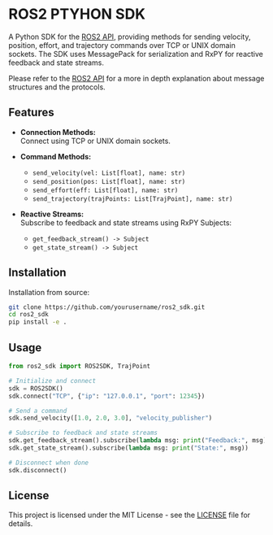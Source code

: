 # ROS2 PTYHON SDK

A Python SDK for the [ROS2 API](https://github.com/Mesnero/ros2-api), providing methods for sending velocity, position, effort, and trajectory commands over TCP or UNIX domain sockets. The SDK uses MessagePack for serialization and RxPY for reactive feedback and state streams.

Please refer to the [ROS2 API](https://github.com/Mesnero/ros2-api) for a more in depth explanation about message structures and the protocols.

## Features

- **Connection Methods:**  
  Connect using TCP or UNIX domain sockets.
  
- **Command Methods:**  
  - `send_velocity(vel: List[float], name: str)`
  - `send_position(pos: List[float], name: str)`
  - `send_effort(eff: List[float], name: str)`
  - `send_trajectory(trajPoints: List[TrajPoint], name: str)`
  
- **Reactive Streams:**  
  Subscribe to feedback and state streams using RxPY Subjects:
  - `get_feedback_stream() -> Subject`
  - `get_state_stream() -> Subject`

## Installation

Installation from source:
```bash
git clone https://github.com/yourusername/ros2_sdk.git
cd ros2_sdk
pip install -e .
```
## Usage
```python
from ros2_sdk import ROS2SDK, TrajPoint

# Initialize and connect
sdk = ROS2SDK()
sdk.connect("TCP", {"ip": "127.0.0.1", "port": 12345})

# Send a command
sdk.send_velocity([1.0, 2.0, 3.0], "velocity_publisher")

# Subscribe to feedback and state streams
sdk.get_feedback_stream().subscribe(lambda msg: print("Feedback:", msg))
sdk.get_state_stream().subscribe(lambda msg: print("State:", msg))

# Disconnect when done
sdk.disconnect()
```

## License
This project is licensed under the MIT License - see the [LICENSE](https://github.com/Mesnero/ros2_sdk/blob/main/LICENSE) file for details.


